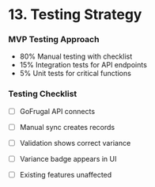 # 13. Testing Strategy

### MVP Testing Approach
- 80% Manual testing with checklist
- 15% Integration tests for API endpoints
- 5% Unit tests for critical functions

### Testing Checklist
- [ ] GoFrugal API connects
- [ ] Manual sync creates records
- [ ] Validation shows correct variance
- [ ] Variance badge appears in UI
- [ ] Existing features unaffected
